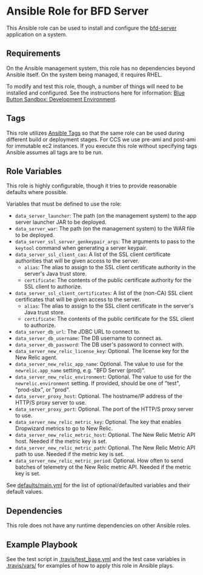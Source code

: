 Ansible Role for BFD Server
===========================

This Ansible role can be used to install and configure the [bfd-server](../../../../bfd-server) application on a system.

Requirements
------------

On the Ansible management system, this role has no dependencies beyond Ansible itself. On the system being managed, it requires RHEL.

To modify and test this role, though, a number of things will need to be installed and configured. See the instructions here for information: [Blue Button Sandbox: Development Environment](https://github.com/HHSIDEAlab/bluebutton-sandbox#development-environment).

Tags
----

This role utilizes [Ansible Tags](https://docs.ansible.com/ansible/latest/user_guide/playbooks_tags.html) so that the same role can be used during different build or deployment stages. For CCS we use pre-ami and post-ami for immutable ec2 instances. If you execute this role without specifying tags Ansible assumes all tags are to be run. 


Role Variables
--------------

This role is highly configurable, though it tries to provide reasonable defaults where possible.

Variables that must be defined to use the role:

* `data_server_launcher`: The path (on the management system) to the app server launcher JAR to be deployed.
* `data_server_war`: The path (on the management system) to the WAR file to be deployed.
* `data_server_ssl_server_genkeypair_args`: The arguments to pass to the `keytool` command when generating a server keypair.
* `data_server_ssl_client_cas`: A list of the SSL client certificate authorities that will be given access to the server.
    * `alias`: The alias to assign to the SSL client certificate authority in the server's Java trust store.
    * `certificate`: The contents of the public certificate authority for the SSL client to authorize.
* `data_server_ssl_client_certificates`: A list of the (non-CA) SSL client certificates that will be given access to the server.
    * `alias`: The alias to assign to the SSL client certificate in the server's Java trust store.
    * `certificate`: The contents of the public certificate for the SSL client to authorize.
* `data_server_db_url`: The JDBC URL to connect to.
* `data_server_db_username`: The DB username to connect as.
* `data_server_db_password`: The DB user's password to connect with.
* `data_server_new_relic_license_key`: Optional. The license key for the New Relic agent.
* `data_server_new_relic_app_name`: Optional. The value to use for the `newrelic.app_name` setting, e.g. "BFD Server (prod)".
* `data_server_new_relic_environment`: Optional. The value to use for the `newrelic.environment` setting. If provided, should be one of "test", "prod-sbx", or "prod". 
* `data_server_proxy_host`: Optional. The hostname/IP address of the HTTP/S proxy server to use.
* `data_server_proxy_port`: Optional. The port of the HTTP/S proxy server to use.
* `data_server_new_relic_metric_key`: Optional. The key that enables Dropwizard metrics to go to New Relic.
* `data_server_new_relic_metric_host`: Optional. The New Relic Metric API host. Needed if the metric key is set.
* `data_server_new_relic_metric_path`: Optional. The New Relic Metric API path to use. Needed if the metric key is set.
* `data_server_new_relic_metric_period`: Optional. How often to send batches of telemetry ot the New Relic metric API. Needed if the metric key is set.

See [defaults/main.yml](./defaults/main.yml) for the list of optional/defaulted variables and their default values.

Dependencies
------------

This role does not have any runtime dependencies on other Ansible roles.

Example Playbook
----------------

See the test script in [.travis/test_base.yml](./.travis/test_base.yml) and the test case variables in [.travis/vars/](./.travis/vars/) for examples of how to apply this role in Ansible plays.
